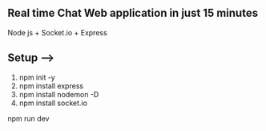 ## Real time Chat Web application in just 15 minutes

Node js + Socket.io + Express

## Setup -->

1. npm init -y
2. npm install express
3. npm install nodemon -D
4. npm install socket.io

npm run dev


